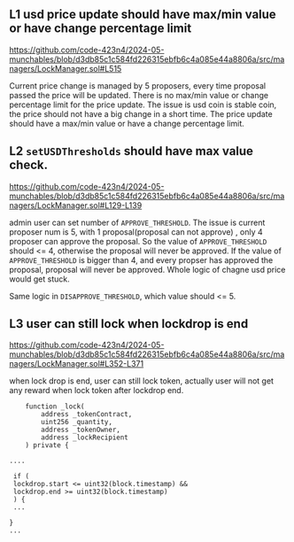## L1   usd price update should have max/min value or have change percentage limit

https://github.com/code-423n4/2024-05-munchables/blob/d3db85c1c584fd226315ebfb6c4a085e44a8806a/src/managers/LockManager.sol#L515

 Current price change is managed by 5 proposers, every time proposal passed the price will be updated. There is no max/min value or change percentage limit for the price update.
 The issue is usd coin is stable coin, the price should not have a big change in a short time. The price update should have a max/min value or have a change percentage limit.


## L2  `setUSDThresholds` should have  max value check. 

https://github.com/code-423n4/2024-05-munchables/blob/d3db85c1c584fd226315ebfb6c4a085e44a8806a/src/managers/LockManager.sol#L129-L139

admin user can set number of `APPROVE_THRESHOLD`.
The issue is current  proposer num is 5, with 1 proposal(proposal can not approve) , only 4 proposer can approve the proposal.
So  the value of `APPROVE_THRESHOLD`  should <= 4, otherwise the proposal will never be approved.
If the value of `APPROVE_THRESHOLD` is bigger than 4, and every propser has approved the proposal,  proposal will never be approved.
Whole logic of chagne usd price would get stuck.

Same logic in `DISAPPROVE_THRESHOLD`, which value should <= 5.



## L3  user can still lock when lockdrop is end
https://github.com/code-423n4/2024-05-munchables/blob/d3db85c1c584fd226315ebfb6c4a085e44a8806a/src/managers/LockManager.sol#L352-L371

when lock drop is end, user can still lock token, actually user will not get any reward when lock token after lockdrop end.

```solidity
    function _lock(
        address _tokenContract,
        uint256 _quantity,
        address _tokenOwner,
        address _lockRecipient
    ) private {

....

 if (
 lockdrop.start <= uint32(block.timestamp) &&
 lockdrop.end >= uint32(block.timestamp)
 ) {
 ...

}
...
```




